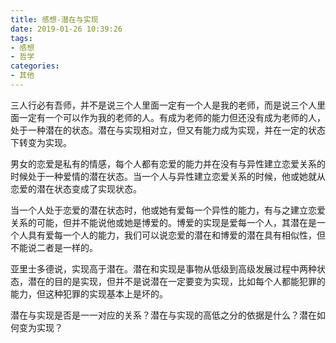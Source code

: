 ```yaml
---
title: 感想-潜在与实现
date: 2019-01-26 10:39:26
tags:
- 感想
- 哲学
categories:
- 其他
---
```


三人行必有吾师，并不是说三个人里面一定有一个人是我的老师，而是说三个人里面一定有一个可以作为我的老师的人。有成为老师的能力但还没有成为老师的人，处于一种潜在的状态。潜在与实现相对立，但又有能力成为实现，并在一定的状态下转变为实现。

男女的恋爱是私有的情感，每个人都有恋爱的能力并在没有与异性建立恋爱关系的时候处于一种爱情的潜在状态。当一个人与异性建立恋爱关系的时候，他或她就从恋爱的潜在状态变成了实现状态。

当一个人处于恋爱的潜在状态时，他或她有爱每一个异性的能力，有与之建立恋爱关系的可能，但并不能说他或她是博爱的。博爱的实现是爱每一个人，其潜在是一个人具有爱每一个人的能力，我们可以说恋爱的潜在和博爱的潜在具有相似性，但不能说二者是一样的。 

亚里士多德说，实现高于潜在。潜在和实现是事物从低级到高级发展过程中两种状态，潜在的目的是实现，但并不是说潜在一定要变为实现，比如每个人都能犯罪的能力，但这种犯罪的实现基本上是坏的。 

潜在与实现是否是一一对应的关系？潜在与实现的高低之分的依据是什么？潜在如何变为实现？ 